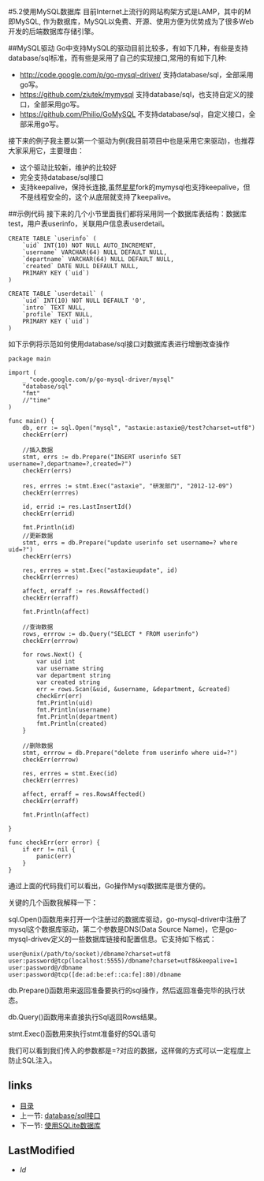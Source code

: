 #5.2使用MySQL数据库
目前Internet上流行的网站构架方式是LAMP，其中的M即MySQL, 作为数据库，MySQL以免费、开源、使用方便为优势成为了很多Web开发的后端数据库存储引擎。

##MySQL驱动
Go中支持MySQL的驱动目前比较多，有如下几种，有些是支持database/sql标准，而有些是采用了自己的实现接口,常用的有如下几种:

- http://code.google.com/p/go-mysql-driver/  支持database/sql，全部采用go写。
- https://github.com/ziutek/mymysql   支持database/sql，也支持自定义的接口，全部采用go写。
- https://github.com/Philio/GoMySQL 不支持database/sql，自定义接口，全部采用go写。

接下来的例子我主要以第一个驱动为例(我目前项目中也是采用它来驱动)，也推荐大家采用它，主要理由：

- 这个驱动比较新，维护的比较好
- 完全支持database/sql接口
- 支持keepalive，保持长连接,虽然[星星](http://www.mikespook.com)fork的mymysql也支持keepalive，但不是线程安全的，这个从底层就支持了keepalive。

##示例代码
接下来的几个小节里面我们都将采用同一个数据库表结构：数据库test，用户表userinfo，关联用户信息表userdetail。

	CREATE TABLE `userinfo` (
		`uid` INT(10) NOT NULL AUTO_INCREMENT,
		`username` VARCHAR(64) NULL DEFAULT NULL,
		`departname` VARCHAR(64) NULL DEFAULT NULL,
		`created` DATE NULL DEFAULT NULL,
		PRIMARY KEY (`uid`)
	)

	CREATE TABLE `userdetail` (
		`uid` INT(10) NOT NULL DEFAULT '0',
		`intro` TEXT NULL,
		`profile` TEXT NULL,
		PRIMARY KEY (`uid`)
	)

如下示例将示范如何使用database/sql接口对数据库表进行增删改查操作

	package main

	import (
		_ "code.google.com/p/go-mysql-driver/mysql"
		"database/sql"
		"fmt"
		//"time"
	)

	func main() {
		db, err := sql.Open("mysql", "astaxie:astaxie@/test?charset=utf8")
		checkErr(err)

		//插入数据
		stmt, errs := db.Prepare("INSERT userinfo SET username=?,departname=?,created=?")
		checkErr(errs)

		res, errres := stmt.Exec("astaxie", "研发部门", "2012-12-09")
		checkErr(errres)

		id, errid := res.LastInsertId()
		checkErr(errid)

		fmt.Println(id)
		//更新数据
		stmt, errs = db.Prepare("update userinfo set username=? where uid=?")
		checkErr(errs)

		res, errres = stmt.Exec("astaxieupdate", id)
		checkErr(errres)

		affect, erraff := res.RowsAffected()
		checkErr(erraff)

		fmt.Println(affect)

		//查询数据
		rows, errrow := db.Query("SELECT * FROM userinfo")
		checkErr(errrow)

		for rows.Next() {
			var uid int
			var username string
			var department string
			var created string
			err = rows.Scan(&uid, &username, &department, &created)
			checkErr(err)
			fmt.Println(uid)
			fmt.Println(username)
			fmt.Println(department)
			fmt.Println(created)
		}

		//删除数据
		stmt, errrow = db.Prepare("delete from userinfo where uid=?")
		checkErr(errrow)

		res, errres = stmt.Exec(id)
		checkErr(errres)

		affect, erraff = res.RowsAffected()
		checkErr(erraff)

		fmt.Println(affect)

	}

	func checkErr(err error) {
		if err != nil {
			panic(err)
		}
	}

通过上面的代码我们可以看出，Go操作Mysql数据库是很方便的。

关键的几个函数我解释一下：

sql.Open()函数用来打开一个注册过的数据库驱动，go-mysql-driver中注册了mysql这个数据库驱动，第二个参数是DNS(Data Source Name)，它是go-mysql-drivev定义的一些数据库链接和配置信息。它支持如下格式：

	user@unix(/path/to/socket)/dbname?charset=utf8
	user:password@tcp(localhost:5555)/dbname?charset=utf8&keepalive=1
	user:password@/dbname
	user:password@tcp([de:ad:be:ef::ca:fe]:80)/dbname

db.Prepare()函数用来返回准备要执行的sql操作，然后返回准备完毕的执行状态。

db.Query()函数用来直接执行Sql返回Rows结果。

stmt.Exec()函数用来执行stmt准备好的SQL语句

我们可以看到我们传入的参数都是=?对应的数据，这样做的方式可以一定程度上防止SQL注入。
	


## links
   * [目录](<preface.md>)
   * 上一节: [database/sql接口](<5.1.md>)
   * 下一节: [使用SQLite数据库](<5.3.md>)

## LastModified 
   * $Id$